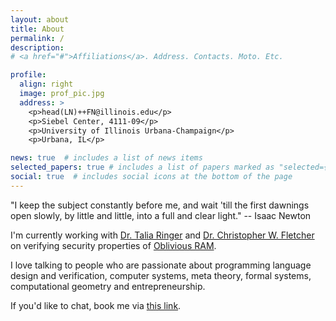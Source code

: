 ```yaml
---
layout: about
title: About
permalink: /
description: 
# <a href="#">Affiliations</a>. Address. Contacts. Moto. Etc.

profile:
  align: right
  image: prof_pic.jpg
  address: >
    <p>head(LN)++FN@illinois.edu</p>
    <p>Siebel Center, 4111-09</p>
    <p>University of Illinois Urbana-Champaign</p>
    <p>Urbana, IL</p>

news: true  # includes a list of news items
selected_papers: true # includes a list of papers marked as "selected={true}"
social: true  # includes social icons at the bottom of the page
---
```


"I keep the subject constantly before me, and wait 'till the first dawnings open slowly, by little and little, into a full and clear light." -- Isaac Newton

I'm currently working with [Dr. Talia Ringer](https://dependenttyp.es) and [Dr. Christopher W. Fletcher](http://cwfletcher.net) on verifying security properties of [Oblivious RAM](https://en.m.wikipedia.org/wiki/Oblivious_RAM). 


I love talking to people who are passionate about programming language design and verification, computer systems, meta theory, formal systems, computational geometry and entrepreneurship.

If you'd like to chat, book me via [this link](https://hleung.youcanbook.me). 

<!-- Write your biography here. Tell the world about yourself. Link to your favorite [subreddit](http://reddit.com){:target="\_blank"}. You can put a picture in, too. The code is already in, just name your picture `prof_pic.jpg` and put it in the `img/` folder. -->

<!-- Put your address / P.O. box / other info right below your picture. You can also disable any these elements by editing `profile` property of the YAML header of your `_pages/about.md`. Edit `_bibliography/papers.bib` and Jekyll will render your [publications page](/al-folio/publications/) automatically.

Link to your social media connections, too. This theme is set up to use [Font Awesome icons](http://fortawesome.github.io/Font-Awesome/){:target="\_blank"} and [Academicons](https://jpswalsh.github.io/academicons/){:target="\_blank"}, like the ones below. Add your Facebook, Twitter, LinkedIn, Google Scholar, or just disable all of them. -->
